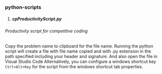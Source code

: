 ### python-scripts
1. ##### cpProductivityScript.py
###### Productivity script for competitive coding
Copy the problem name to clipboard for the file name. Running the python script will create a file with file name copied and with .py extension in the path specified including your header and signature. And also open the file in Visual Studio Code
Alternatively, you can configure a windows shortcut key `Ctrl+Alt+Key` for the script from the windows shortcut tab properties.
